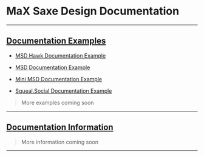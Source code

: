 # MaX Saxe Design Documentation

---

## [Documentation Examples](https://github.com/MaXSaxeDesign/Web-Engineering/documentaton/examples)

* [MSD Hawk Documentation Example](https://github.com/maxsaxedesign.co.uk/MaXSaxeDesign/Web-Engineering/documentation/examples/hawk)

* [MSD Documentation Example](https://github.com/maxsaxedesign.co.uk/MaXSaxeDesign/Web-Engineering/documentation/examples/msd)

* [Mini MSD Documentation Example](https://github.com/maxsaxedesign.co.uk/MaXSaxeDesign/Web-Engineering/documentation/examples/mini-msd)

* [Squeal.Social Documentation Example](https://github.com/maxsaxedesign.co.uk/MaXSaxeDesign/Web-Engineering/documentation/examples/squeal.social)

> More examples coming soon

---

## [Documentation Information](https://github.com/MaXSaxeDesign/Web-Engineering/documentaton/information)

> More information coming soon

---

